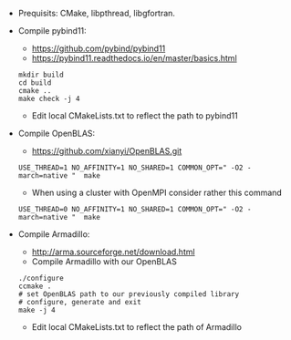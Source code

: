 - Prequisits: CMake, libpthread, libgfortran.

- Compile pybind11:
    * https://github.com/pybind/pybind11
    * https://pybind11.readthedocs.io/en/master/basics.html
    ```shell
    mkdir build
    cd build
    cmake ..
    make check -j 4
    ```
    * Edit local CMakeLists.txt to reflect the path to pybind11

- Compile OpenBLAS:
    * https://github.com/xianyi/OpenBLAS.git
   ```shell
   USE_THREAD=1 NO_AFFINITY=1 NO_SHARED=1 COMMON_OPT=" -O2 -march=native "  make
   ```     
   * When using a cluster with OpenMPI consider rather this command
   ```shell
   USE_THREAD=0 NO_AFFINITY=1 NO_SHARED=1 COMMON_OPT=" -O2 -march=native "  make
   ```     

- Compile Armadillo:
    * http://arma.sourceforge.net/download.html
    * Compile Armadillo with our OpenBLAS
    ```shell
    ./configure
    ccmake .
    # set OpenBLAS path to our previously compiled library
    # configure, generate and exit
    make -j 4
    ```
    * Edit local CMakeLists.txt to reflect the path of Armadillo
